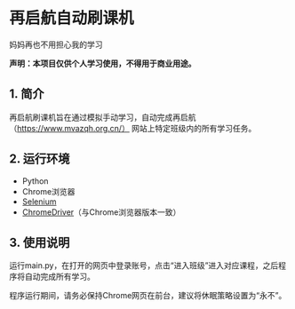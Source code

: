 # 再启航自动刷课机
妈妈再也不用担心我的学习

**声明：本项目仅供个人学习使用，不得用于商业用途。**

##  1. 简介

再启航刷课机旨在通过模拟手动学习，自动完成再启航（https://www.mvazqh.org.cn/） 网站上特定班级内的所有学习任务。

##  2. 运行环境

- Python
- Chrome浏览器
- [Selenium](https://pypi.org/project/selenium/)
- [ChromeDriver](https://chromedriver.chromium.org/downloads)（与Chrome浏览器版本一致）

## 3. 使用说明

运行main.py，在打开的网页中登录账号，点击“进入班级”进入对应课程，之后程序将自动完成所有学习。

程序运行期间，请务必保持Chrome网页在前台，建议将休眠策略设置为“永不”。
